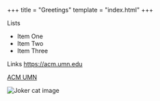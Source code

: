 +++
title = "Greetings"
template = "index.html"
+++

Lists
- Item One
- Item Two
- Item Three

Links
<https://acm.umn.edu>

[ACM UMN](https://acm.umn.edu)

![Joker cat image](images/miles-johnston-peace-is-possible.jpg)
